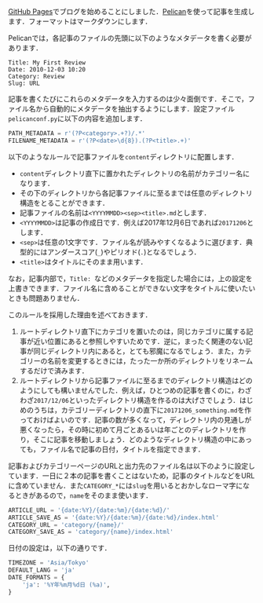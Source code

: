 [GitHub Pages](https://pages.github.com/)でブログを始めることにしました．[Pelican](https://blog.getpelican.com/)を使って記事を生成します．フォーマットはマークダウンにします．

<!-- PELICAN_END_SUMMARY -->

Pelicanでは，各記事のファイルの先頭に以下のようなメタデータを書く必要があります．

```text
Title: My First Review
Date: 2010-12-03 10:20
Category: Review
Slug: URL
```

記事を書くたびにこれらのメタデータを入力するのは少々面倒です．そこで，ファイル名から自動的にメタデータを抽出するようにします．設定ファイル`pelicanconf.py`に以下の内容を追加します．

``` python
PATH_METADATA = r'(?P<category>.+?)/.*'
FILENAME_METADATA = r'(?P<date>\d{8}).(?P<title>.+)'
```

以下のようなルールで記事ファイルを`content`ディレクトリに配置します．

+ `content`ディレクトリ直下に置かれたディレクトリの名前がカテゴリー名になります．
+ その下のディレクトリから各記事ファイルに至るまでは任意のディレクトリ構造をとることができます．
+ 記事ファイルの名前は`<YYYYMMDD><sep><title>.md`とします．
+ `<YYYYMMDD>`は記事の作成日です．例えば2017年12月6日であれば`20171206`とします．
+ `<sep>`は任意の1文字です．ファイル名が読みやすくなるように選びます．典型的にはアンダースコア(`_`)やピリオド(`.`)となるでしょう．
+ `<title>`はタイトルにそのまま用います．

なお，記事内部で，`Title: `などのメタデータを指定した場合には，上の設定を上書きできます．ファイル名に含めることができない文字をタイトルに使いたいときも問題ありません．

このルールを採用した理由を述べておきます．

1. ルートディレクトリ直下にカテゴリを置いたのは，同じカテゴリに属する記事が近い位置にあると参照しやすいためです．逆に，まったく関連のない記事が同じディレクトリ内にあると，とても邪魔になるでしょう．また，カテゴリーの名前を変更するときには，たった一か所のディレクトリをリネームするだけで済みます．
2. ルートディレクトリから記事ファイルに至るまでのディレクトリ構造はどのようにしても構いませんでした．例えば，ひとつめの記事を書くのに，わざわざ`2017/12/06`といったディレクトリ構造を作るのは大げさでしょう．はじめのうちは，カテゴリーディレクトリの直下に`20171206_something.md`を作っておけばよいのです．記事の数が多くなって，ディレクトリ内の見通しが悪くなったら，その時に初めて月ごとあるいは年ごとのディレクトリを作り，そこに記事を移動しましょう．どのようなディレクトリ構造の中にあっても，ファイル名で記事の日付，タイトルを指定できます．

記事およびカテゴリーページのURLと出力先のファイル名は以下のように設定しています．一日に２本の記事を書くことはないため，記事のタイトルなどをURLに含めていません．また`CATEGORY_*`には`slug`を用いるとおかしなローマ字になるときがあるので，`name`をそのまま使います．

``` python
ARTICLE_URL = '{date:%Y}/{date:%m}/{date:%d}/'
ARTICLE_SAVE_AS = '{date:%Y}/{date:%m}/{date:%d}/index.html'
CATEGORY_URL = 'category/{name}/'
CATEGORY_SAVE_AS = 'category/{name}/index.html'
```

日付の設定は，以下の通りです．

``` python
TIMEZONE = 'Asia/Tokyo'
DEFAULT_LANG = 'ja'
DATE_FORMATS = {
    'ja': '%Y年%m月%d日 (%a)',
}
```
